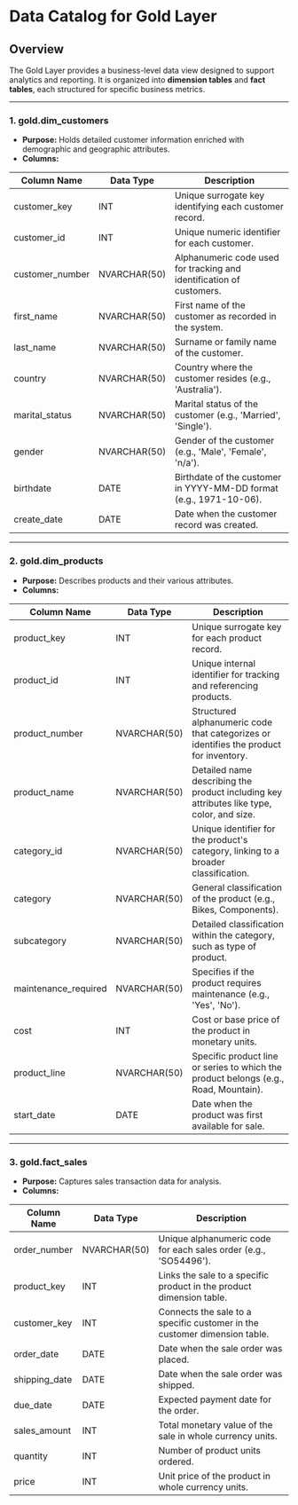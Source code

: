 # Data Catalog for Gold Layer

## Overview
The Gold Layer provides a business-level data view designed to support analytics and reporting. It is organized into **dimension tables** and **fact tables**, each structured for specific business metrics.

---

### 1. **gold.dim_customers**
- **Purpose:** Holds detailed customer information enriched with demographic and geographic attributes.
- **Columns:**

| Column Name      | Data Type     | Description                                                                                   |
|------------------|---------------|-----------------------------------------------------------------------------------------------|
| customer_key     | INT           | Unique surrogate key identifying each customer record.                                        |
| customer_id      | INT           | Unique numeric identifier for each customer.                                                  |
| customer_number  | NVARCHAR(50)  | Alphanumeric code used for tracking and identification of customers.                          |
| first_name       | NVARCHAR(50)  | First name of the customer as recorded in the system.                                         |
| last_name        | NVARCHAR(50)  | Surname or family name of the customer.                                                       |
| country          | NVARCHAR(50)  | Country where the customer resides (e.g., 'Australia').                                       |
| marital_status   | NVARCHAR(50)  | Marital status of the customer (e.g., 'Married', 'Single').                                   |
| gender           | NVARCHAR(50)  | Gender of the customer (e.g., 'Male', 'Female', 'n/a').                                       |
| birthdate        | DATE          | Birthdate of the customer in YYYY-MM-DD format (e.g., 1971-10-06).                            |
| create_date      | DATE          | Date when the customer record was created.                                                    |

---

### 2. **gold.dim_products**
- **Purpose:** Describes products and their various attributes.
- **Columns:**

| Column Name         | Data Type     | Description                                                                                   |
|---------------------|---------------|-----------------------------------------------------------------------------------------------|
| product_key         | INT           | Unique surrogate key for each product record.                                                 |
| product_id          | INT           | Unique internal identifier for tracking and referencing products.                             |
| product_number      | NVARCHAR(50)  | Structured alphanumeric code that categorizes or identifies the product for inventory.        |
| product_name        | NVARCHAR(50)  | Detailed name describing the product including key attributes like type, color, and size.     |
| category_id         | NVARCHAR(50)  | Unique identifier for the product's category, linking to a broader classification.            |
| category            | NVARCHAR(50)  | General classification of the product (e.g., Bikes, Components).                              |
| subcategory         | NVARCHAR(50)  | Detailed classification within the category, such as type of product.                         |
| maintenance_required| NVARCHAR(50)  | Specifies if the product requires maintenance (e.g., 'Yes', 'No').                            |
| cost                | INT           | Cost or base price of the product in monetary units.                                          |
| product_line        | NVARCHAR(50)  | Specific product line or series to which the product belongs (e.g., Road, Mountain).          |
| start_date          | DATE          | Date when the product was first available for sale.                                           |

---

### 3. **gold.fact_sales**
- **Purpose:** Captures sales transaction data for analysis.
- **Columns:**

| Column Name     | Data Type     | Description                                                                                   |
|-----------------|---------------|-----------------------------------------------------------------------------------------------|
| order_number    | NVARCHAR(50)  | Unique alphanumeric code for each sales order (e.g., 'SO54496').                              |
| product_key     | INT           | Links the sale to a specific product in the product dimension table.                          |
| customer_key    | INT           | Connects the sale to a specific customer in the customer dimension table.                     |
| order_date      | DATE          | Date when the sale order was placed.                                                          |
| shipping_date   | DATE          | Date when the sale order was shipped.                                                         |
| due_date        | DATE          | Expected payment date for the order.                                                          |
| sales_amount    | INT           | Total monetary value of the sale in whole currency units.                                     |
| quantity        | INT           | Number of product units ordered.                                                              |
| price           | INT           | Unit price of the product in whole currency units.                                            |
